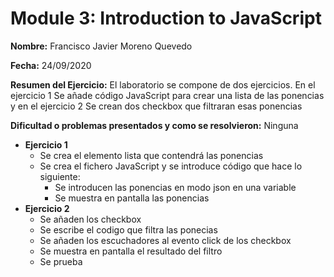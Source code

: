 # Module 3: Introduction to JavaScript

**Nombre:** Francisco Javier Moreno Quevedo

**Fecha:** 24/09/2020

**Resumen del Ejercicio:** El laboratorio se compone de dos ejercicios. En el ejercicio 1 Se añade código JavaScript para crear una lista de las ponencias y en el ejercicio 2 Se crean dos checkbox que filtraran esas ponencias

**Dificultad o problemas presentados y como se resolvieron:** Ninguna

- **Ejercicio 1**
  - Se crea el elemento lista que contendrá las ponencias
  - Se crea el fichero JavaScript y se introduce código que hace lo siguiente:
    - Se introducen las ponencias en modo json en una variable
    - Se muestra en pantalla las ponencias
- **Ejercicio 2**
  - Se añaden los checkbox
  - Se escribe el codigo que filtra las ponecias
  - Se añaden los escuchadores al evento click de los checkbox
  - Se muestra en pantalla el resultado del filtro
  - Se prueba
